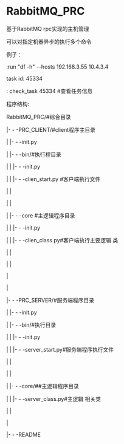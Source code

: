 # RabbitMQ_PRC
基于RabbitMQ rpc实现的主机管理

可以对指定机器异步的执行多个命令

例子：

:run "df -h" --hosts 192.168.3.55 10.4.3.4

task id: 45334

: check_task 45334 #查看任务信息

程序结构:

RabbitMQ_PRC/#综合目录

|- - -PRC_CLIENT/#client程序主目录

|       |- - -init.py

|       |- - -bin/#执行程目录

|       |      |- - -init.py

|       |      |- - -clien_start.py #客户端执行文件

|       |

|       |

|       |- - -core #主逻辑程序目录

|       |      |- - -init.py

|       |      |- - -clien_class.py#客户端执行主要逻辑 类

|       |

|       |

|

|

|- - -PRC_SERVER/#服务端程序目录

|       |- - -init.py

|       |- - -bin/#执行目录

|       |     |- - -init.py

|       |     |- - -server_start.py#服务端程序执行文件

|       |

|       |

|       |- - -core/##主逻辑程序目录

|       |     |- - -server_class.py#主逻辑 相关类

|       |

|

|- - -README